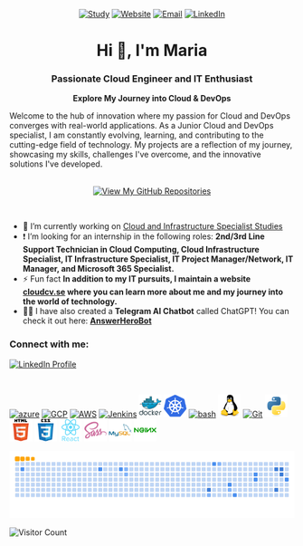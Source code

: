 <p align="center">
  <a href="https://ecutbildning.se/utbildningar/cloud-och-infrastrukturspecialist/"><img src="https://img.shields.io/badge/Study-Cloud%20and%20Infrastructure%20-blue?style=for-the-badge&logo=appveyor" alt="Study"></a>
  <a href="https://cloudcv.se"><img src="https://img.shields.io/badge/Website-cloudcv.se-green?style=for-the-badge&logo=firefox-browser" alt="Website"></a>
  <a href="mailto:mashavulcu@gmail.com"><img src="https://img.shields.io/badge/Email-mashavulcu%40gmail.com-red?style=for-the-badge&logo=gmail" alt="Email"></a>
  <a href="https://linkedin.com/in/mariavulcu"><img src="https://img.shields.io/badge/LinkedIn-Maria%20V.-blue?style=for-the-badge&logo=linkedin" alt="LinkedIn"></a>
</p>

<h1 align="center">Hi 👋, I'm Maria</h1>
<h3 align="center">Passionate Cloud Engineer and IT Enthusiast</h3>
<p align="center">
  <strong>Explore My Journey into Cloud & DevOps</strong>
</p>

Welcome to the hub of innovation where my passion for Cloud and DevOps converges with real-world applications. As a Junior Cloud and DevOps specialist, I am constantly evolving, learning, and contributing to the cutting-edge field of technology. My projects are a reflection of my journey, showcasing my skills, challenges I've overcome, and the innovative solutions I've developed.
<br/><br/>

<p align="center">
  <a href="https://github.com/mvulcu?tab=repositories">
    <img src="https://img.shields.io/badge/🚀 Explore%20My%20Projects 🚀-blue?style=plastic" alt="View My GitHub Repositories" width="60%" />
  </a>
</p>

<br/>

- 🔭 I’m currently working on [Cloud and Infrastructure Specialist Studies](https://ecutbildning.se/utbildningar/cloud-och-infrastrukturspecialist/)
- ❗ I’m looking for an internship in the following roles: **2nd/3rd Line Support Technician in Cloud Computing, Cloud Infrastructure Specialist, IT Infrastructure Specialist, IT Project Manager/Network, IT Manager, and Microsoft 365 Specialist.**
- ⚡ Fun fact **In addition to my IT pursuits, I maintain a website [cloudcv.se](https://cloudcv.se/) where you can learn more about me and my journey into the world of technology.**
- 🤖🧠 I have also created a **Telegram AI Chatbot** called ChatGPT! You can check it out here: **[AnswerHeroBot](https://t.me/AnswerHeroBot)**


<h3 align="left">Connect with me:</h3>

  <a href="https://linkedin.com/in/mariavulcu" target="_blank">
    <img src="https://raw.githubusercontent.com/rahuldkjain/github-profile-readme-generator/master/src/images/icons/Social/linked-in-alt.svg" alt="LinkedIn Profile" height="30" width="40" />
  </a>
</p>



&nbsp;
&nbsp;
&nbsp;

[<img src="https://www.vectorlogo.zone/logos/microsoft_azure/microsoft_azure-icon.svg" alt="azure" width="40"/>](https://azure.microsoft.com/en-in/) <!-- Microsoft Azure -->
[<img src="https://www.vectorlogo.zone/logos/google_cloud/google_cloud-icon.svg" alt="GCP" width="40"/>](https://cloud.google.com/) <!-- Google Cloud Platform -->
[<img src="https://cdn.jsdelivr.net/gh/devicons/devicon/icons/amazonwebservices/amazonwebservices-original-wordmark.svg" alt="AWS" width="40"/>](https://aws.amazon.com/) <!-- Amazon Web Services -->
[<img src="https://jenkins.io/images/logos/jenkins/jenkins.png" alt="Jenkins" width="30"/>](https://jenkins.io/) <!-- Jenkins -->
[<img src="https://raw.githubusercontent.com/devicons/devicon/master/icons/docker/docker-original-wordmark.svg" alt="Docker" width="40"/>](https://www.docker.com/) <!-- Docker -->
[<img src="https://raw.githubusercontent.com/devicons/devicon/master/icons/kubernetes/kubernetes-plain.svg" alt="Kubernetes" width="40"/>](https://kubernetes.io/) <!-- Kubernetes -->
[<img src="https://www.vectorlogo.zone/logos/gnu_bash/gnu_bash-icon.svg" alt="bash" width="40"/>](https://www.gnu.org/software/bash/) <!-- Bash -->
[<img src="https://raw.githubusercontent.com/devicons/devicon/master/icons/linux/linux-original.svg" alt="linux" width="40"/>](https://www.linux.org/) <!-- Linux -->
[<img src="https://www.vectorlogo.zone/logos/git-scm/git-scm-icon.svg" alt="Git" width="40"/>](https://git-scm.com/) <!-- Git -->
[<img src="https://raw.githubusercontent.com/devicons/devicon/master/icons/python/python-original.svg" alt="python" width="40"/>](https://www.python.org) <!-- Python -->
[<img src="https://raw.githubusercontent.com/devicons/devicon/master/icons/html5/html5-original-wordmark.svg" alt="html5" width="40"/>](https://www.w3.org/html/) <!-- HTML5 -->
[<img src="https://raw.githubusercontent.com/devicons/devicon/master/icons/css3/css3-original-wordmark.svg" alt="css3" width="40"/>](https://www.w3schools.com/css/) <!-- CSS3 -->
[<img src="https://raw.githubusercontent.com/devicons/devicon/master/icons/react/react-original-wordmark.svg" alt="react" width="40"/>](https://reactjs.org/) <!-- React -->
[<img src="https://raw.githubusercontent.com/devicons/devicon/master/icons/sass/sass-original.svg" alt="sass" width="40"/>](https://sass-lang.com) <!-- Sass -->
[<img src="https://raw.githubusercontent.com/devicons/devicon/master/icons/mysql/mysql-original-wordmark.svg" alt="mysql" width="40"/>](https://www.mysql.com/) <!-- MySQL -->
[<img src="https://raw.githubusercontent.com/devicons/devicon/master/icons/nginx/nginx-original.svg" alt="nginx" width="40"/>](https://www.nginx.com) <!-- NGINX -->





![snake gif](https://github.com/mvulcu/mvulcu/blob/output/github-contribution-grid-snake.gif)

<p align="left">
  <img src="https://profile-counter.glitch.me/mashavulcu/count.svg" alt="Visitor Count" width="100">
</p>

